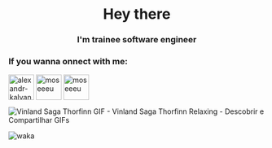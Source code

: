 <h1 align="center">Hey there</h1>
<h3 align="center">I'm trainee software engineer</h3>

<h3 align="left">If you wanna onnect with me:</h3>
<p align="left">
<a href="https://linkedin.com/in/alexandr-kalyan-25809627b" target="blank"><img align="center" src="https://raw.githubusercontent.com/rahuldkjain/github-profile-readme-generator/master/src/images/icons/Social/linked-in-alt.svg" alt="alexandr-kalyan-25809627b" height="50" width="50" /></a>
<a href="https://instagram.com/moseeeu" target="blank"><img align="center" src="https://raw.githubusercontent.com/rahuldkjain/github-profile-readme-generator/master/src/images/icons/Social/instagram.svg" alt="moseeeu" height="50" width="50" /></a>
<a href="https://instagram.com/moseeeu" target="blank"><img align="center" src="https://raw.githubusercontent.com/rahuldkjain/github-profile-readme-generator/master/src/images/icons/Social/instagram.svg" alt="moseeeu" height="50" width="50" /></a>
</p>

![Vinland Saga Thorfinn GIF - Vinland Saga Thorfinn Relaxing - Descobrir e Compartilhar GIFs](https://github.com/user-attachments/assets/a3a32653-598e-400e-8f92-ea0e6e163e9b)

![waka](https://wakatime.com/share/@moseeeu/39a62e39-4b38-4dbe-9bc6-46759ecb1503.svg)
